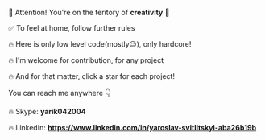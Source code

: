🛑 Attention! You're on the teritory of **creativity** 🛑

✅ To feel at home, follow further rules

🔥 Here is only low level code(mostly😉), only hardcore!

🔥 I'm welcome for contribution, for any project

🔥 And for that matter, click a star for each project!


You can reach me anywhere 👇

🔥 Skype: **yarik042004**

🔥 LinkedIn: **https://www.linkedin.com/in/yaroslav-svitlitskyi-aba26b19b**
